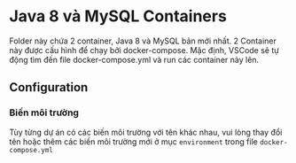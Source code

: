 # **Java 8 và MySQL Containers**

Folder này chứa 2 container, Java 8 và MySQL bản mới nhất. 2 Container này được cấu hình để chạy bởi docker-compose. Mặc định, VSCode sẽ tự động tìm đến file docker-compose.yml và run các container này lên.

## **Configuration**

### **Biến môi trường**

Tùy từng dự án có các biến môi trường với tên khác nhau, vui lòng thay đổi tên hoặc thêm các biến môi trường mới ở mục `environment` trong file `docker-compose.yml`
